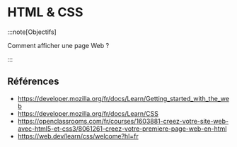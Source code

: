 # HTML & CSS

:::note[Objectifs]

Comment afficher une page Web ?

:::

<Reaveal name="html-css" />

## Références

- https://developer.mozilla.org/fr/docs/Learn/Getting_started_with_the_web
- https://developer.mozilla.org/fr/docs/Learn/CSS
- https://openclassrooms.com/fr/courses/1603881-creez-votre-site-web-avec-html5-et-css3/8061261-creez-votre-premiere-page-web-en-html
- https://web.dev/learn/css/welcome?hl=fr
